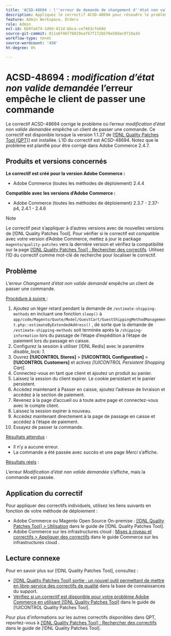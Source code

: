 ```yaml
---
title: 'ACSD-48694 : l''erreur de demande de changement d''état non valide empêche le client de passer commande'
description: Appliquez le correctif ACSD-48694 pour résoudre le problème d'Adobe Commerce où l'erreur *Invalid state change requested* empêche un client de passer une commande.
feature: Admin Workspace, Orders
role: Admin
exl-id: 6b9fa474-1d9d-411d-bbca-ce7463cfeb0d
source-git-commit: 011a6f46f76029eaf67f172b576e58dac9710a3d
workflow-type: tm+mt
source-wordcount: '458'
ht-degree: 0%

---
```


# ACSD-48694 : *modification d’état non valide demandée* l’erreur empêche le client de passer une commande

Le correctif ACSD-48694 corrige le problème où l’erreur *modification d’état non valide demandée* empêche un client de passer une commande. Ce correctif est disponible lorsque la version 1.1.27 de [[!DNL Quality Patches Tool (QPT)]](https://experienceleague.adobe.com/fr/docs/commerce-operations/tools/quality-patches-tool/quality-patches-tool-to-self-serve-quality-patches) est installée. L’ID du correctif est ACSD-48694. Notez que le problème est planifié pour être corrigé dans Adobe Commerce 2.4.7.

## Produits et versions concernés

**Le correctif est créé pour la version Adobe Commerce :**

* Adobe Commerce (toutes les méthodes de déploiement) 2.4.4

**Compatible avec les versions d’Adobe Commerce :**

* Adobe Commerce (toutes les méthodes de déploiement) 2.3.7 - 2.37-p4, 2.4.1 - 2.4.6

>[!NOTE]
>
>Le correctif peut s’appliquer à d’autres versions avec de nouvelles versions de [!DNL Quality Patches Tool]. Pour vérifier si le correctif est compatible avec votre version d’Adobe Commerce, mettez à jour le package `magento/quality-patches` vers la dernière version et vérifiez la compatibilité sur la page [[!DNL Quality Patches Tool] : Rechercher des correctifs](https://experienceleague.adobe.com/tools/commerce-quality-patches/index.html?lang=fr). Utilisez l’ID du correctif comme mot-clé de recherche pour localiser le correctif.

## Problème

L’erreur *Changement d’état non valide demandé* empêche un client de passer une commande.

<u>Procédure à suivre </u> :

1. Ajoutez un léger retard pendant la demande de `/estimate-shipping-methods` en incluant une fonction `sleep()` à `app/code/Magento/Quote/Model/GuestCart/GuestShippingMethodManagement.php::estimateByExtendedAddress()` , de sorte que la demande de `/estimate-shipping-methods` soit terminée après la `/shipping-information` lors du passage de l’étape d’expédition à l’étape de paiement lors du passage en caisse.
1. Configurez la session à utiliser [!DNL Redis] avec le paramètre *disable_lock: 1*.
1. Ouvrez **[!UICONTROL Stores]** > **[!UICONTROL Configuration]** > **[!UICONTROL Customers]** et activez *[!UICONTROL Persistent Shopping Cart]*.
1. Connectez-vous en tant que client et ajoutez un produit au panier.
1. Laissez la session du client expirer. Le cookie persistant et le panier persistent.
1. Accédez maintenant à Passer en caisse, ajoutez l’adresse de livraison et accédez à la section de paiement.
1. Revenez à la page d’accueil ou à toute autre page et connectez-vous avec le compte client.
1. Laissez la session expirer à nouveau.
1. Accédez maintenant directement à la page de passage en caisse et accédez à l’étape de paiement.
1. Essayez de passer la commande.

<u>Résultats attendus</u> :

* Il n’y a aucune erreur.
* La commande a été passée avec succès et une page *Merci* s’affiche.

<u>Résultats réels</u> :

L’erreur *Modification d’état non valide demandée* s’affiche, mais la commande est passée.

## Application du correctif

Pour appliquer des correctifs individuels, utilisez les liens suivants en fonction de votre méthode de déploiement :

* Adobe Commerce ou Magento Open Source On-premise : [[!DNL Quality Patches Tool] > Utilisation](/help/tools/quality-patches-tool/usage.md) dans le guide de [!DNL Quality Patches Tool].
* Adobe Commerce sur les infrastructures cloud : [Mises à niveau et correctifs > Appliquer des correctifs](https://experienceleague.adobe.com/docs/commerce-cloud-service/user-guide/develop/upgrade/apply-patches.html?lang=fr) dans le guide Commerce sur les infrastructures cloud .

## Lecture connexe

Pour en savoir plus sur [!DNL Quality Patches Tool], consultez :

* [[!DNL Quality Patches Tool] sortie : un nouvel outil permettant de mettre en libre-service des correctifs de qualité](https://experienceleague.adobe.com/fr/docs/commerce-operations/tools/quality-patches-tool/quality-patches-tool-to-self-serve-quality-patches) dans la base de connaissances du support.
* [Vérifiez si un correctif est disponible pour votre problème Adobe Commerce en utilisant [!DNL Quality Patches Tool]](/help/tools/quality-patches-tool/patches-available-in-qpt/check-patch-for-magento-issue-with-magento-quality-patches.md) dans le guide de [!UICONTROL Quality Patches Tool].


Pour plus d’informations sur les autres correctifs disponibles dans QPT, reportez-vous à [[!DNL Quality Patches Tool] : Rechercher des correctifs](https://experienceleague.adobe.com/tools/commerce-quality-patches/index.html?lang=fr) dans le guide de [!DNL Quality Patches Tool].
